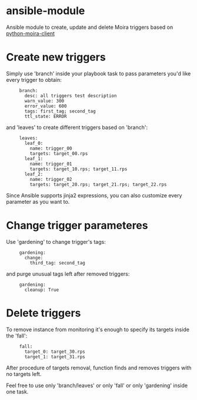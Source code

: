# ansible-module
Ansible module to create, update and delete Moira triggers based on [python-moira-client](https://github.com/moira-alert/python-moira-client)

# Create new triggers
Simply use 'branch' inside your playbook task to pass parameters you'd like every trigger to obtain:
```
     branch:
       desc: all triggers test description
       warn_value: 300
       error_value: 600
       tags: first_tag; second_tag
       ttl_state: ERROR
```
and 'leaves' to create different triggers based on 'branch':
```
     leaves:
       leaf_0:
         name: trigger_00
         targets: target_00.rps
       leaf_1:
         name: trigger_01
         targets: target_10.rps; target_11.rps
       leaf_2:
         name: trigger_02
         targets: target_20.rps; target_21.rps; target_22.rps
```
Since Ansible supports jinja2 expressions, you can also customize every parameter as you want to.

# Change trigger parameteres
Use 'gardening' to change trigger's tags:
```
     gardening:
       change:
         third_tag: second_tag
```
and purge unusual tags left after removed triggers:
```
     gardening:
       cleanup: True
```

# Delete triggers
To remove instance from monitoring it's enough to specify its targets inside the 'fall':
```
     fall:
       target_0: target_30.rps
       target_1: target_31.rps
```
After procedure of targets removal, function finds and removes triggers with no targets left.

Feel free to use only 'branch/leaves' or only 'fall' or only 'gardening' inside one task.
